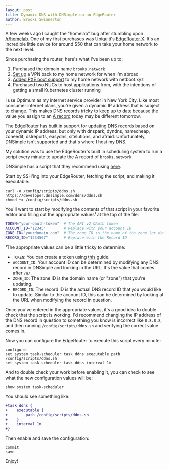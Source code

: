 ```yaml
---
layout: post
title: Dynamic DNS with DNSimple on an EdgeRouter
author: Brooks Swinnerton
---
```


A few weeks ago I caught the "homelab" bug after stumbling upon [/r/homelab](https://www.reddit.com/r/homelab/). One of my first purchases was Ubiquiti's [EdgeRouter X](https://www.ubnt.com/edgemax/edgerouter-x/). It's an incredible little device for around $50 that can take your home network to the next level.

Since purchasing the router, here's what I've been up to:

1. Purchased the domain name `brooks.network`
2. [Set up](https://help.ubnt.com/hc/en-us/articles/204950294-EdgeRouter-IPsec-L2TP-Server) a VPN back to my home network for when I'm abroad
3. [Added PXE boot support](https://gist.github.com/skottler/80a18086991367566aa54b24a11bb8d2) to my home network with netboot.xyz
4. Purchased two NUCs to host applications from, with the intentions of getting a small Kubernetes cluster running

I use Optimum as my internet service provider in New York City. Like most consumer internet plans, you're given a dynamic IP address that is subject to change. This makes DNS records tricky to keep up to date because the value you assign to an [A record](https://support.dnsimple.com/articles/a-record/) today may be different tomorrow.

The EdgeRouter has [built in](https://help.ubnt.com/hc/en-us/articles/204952234-EdgeRouter-Dynamic-DNS-commands) support for updating DNS records based on your dynamic IP address, but only with dnspark, dyndns, namecheap, zoneedit, dslreports, easydns, sitelutions, and afraid. Unfortunately, DNSimple isn't supported and that's where I host my DNS.

My solution was to use the EdgeRouter's built in scheduling system to run a script every minute to update the A record of `brooks.network`.

DNSimple has a script that they recommend using [here](https://developer.dnsimple.com/ddns/).

Start by SSH'ing into your EdgeRouter, fetching the script, and making it executable:

```
curl -o /config/scripts/ddns.sh https://developer.dnsimple.com/ddns/ddns.sh
chmod +x /config/scripts/ddns.sh
```

You'll want to start by modifying the contents of that script in your favorite editor and filling out the appropriate values¹ at the top of the file:

```bash
TOKEN="your-oauth-token"  # The API v2 OAuth token
ACCOUNT_ID="12345"        # Replace with your account ID
ZONE_ID="yourdomain.com"  # The zone ID is the name of the zone (or domain)
RECORD_ID="1234567"       # Replace with the Record ID
```

¹The appropriate values can be a little tricky to determine:

- `TOKEN`: You can create a token using [this](https://support.dnsimple.com/articles/api-access-token/) guide.
- `ACCOUNT_ID`: Your account ID can be determined by modifying any DNS record in DNSimple and looking in the URL. It's the value that comes after `/a/`.
- `ZONE_ID`: The zone ID is the domain name (or "zone") that you're updating.
- `RECORD_ID`: The record ID is the actual DNS record ID that you would like to update. Similar to the account ID, this can be determined by looking at the URL when modifying the record in question.

Once you've entered in the appropriate values, it's a good idea to double check that the script is working. I'd recommend changing the IP address of the DNS record in question to something you know is incorrect like `8.8.8.8`, and then running `/config/scripts/ddns.sh` and verifying the correct value comes in.

Now you can configure the EdgeRouter to execute this script every minute:

```
configure
set system task-scheduler task ddns executable path /config/scripts/ddns.sh
set system task-scheduler task ddns interval 1m
```

And to double check your work before enabling it, you can check to see what the new configuration values will be:

```
show system task-scheduler
```

You should see something like:

```diff
+task ddns {
+    executable {
+        path /config/scripts/ddns.sh
+    }
+    interval 1m
+}
```

Then enable and save the configuration:

```
commit
save
```

Enjoy!
